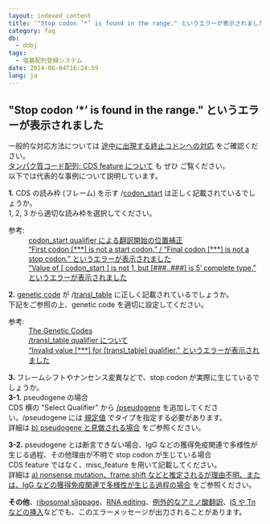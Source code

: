 ```yaml
---
layout: indexed_content
title: '"Stop codon ‘*’ is found in the range." というエラーが表示されました'
category: faq
db:
  - ddbj
tags: 
  - 塩基配列登録システム
date: 2014-06-04T16:24:59
lang: ja
---
```


## "Stop codon ‘*’ is found in the range." というエラーが表示されました

<p>一般的な対応方法については <a href="/ddbj/cds.html#stop">途中に出現する終止コドンへの対応</a> をご確認ください。<br><a href="/ddbj/cds.html">タンパク質コード配列; CDS feature について</a> も ぜひ ご覧ください。<br>以下では代表的な事例について説明しています。
  <!-- Nucleotide Sequence Submission System -->
</p>
<p><strong>1.</strong> CDS の読み枠 (フレーム) を示す /<a href="/ddbj/qualifiers.html#codon_start">codon_start</a> は正しく記載されているでしょうか。<br> 1, 2, 3 から適切な読み枠を選択してください。</p>
<dl><dt>参考:</dt>
  <dd><a href="/ddbj/cds.html#frame" title="/sub/cds.html#frame">codon_start qualifier による翻訳開始の位置補正</a></dd>
  <dd><a href="/faq/ja/how-to-fix-error-msg-first-codon.html">“First codon [***] is not a start codon.” / “Final codon [***] is not a stop codon.” というエラーが表示されました</a></dd>
  <dd><a href="/faq/ja/how-to-fix-error-msg-codon-start.html">“Value of [ codon_start ] is not 1, but [###..###] is 5′ complete type.” というエラーが表示されました</a></dd>
</dl>
<p><strong>2.</strong> <a href="/ddbj/geneticcode-e.html">genetic code</a> が /<a href="/ddbj/qualifiers.html#transl_table">transl_table</a> に正しく記載されているでしょうか。<br>下記をご参照の上、genetic code を適切に設定してください。</p>
<dl><dt>参考:</dt>
  <dd><a href="/ddbj/geneticcode-e.html">The Genetic Codes</a></dd>
  <dd><a href="/ddbj/qualifiers.html#transl_table">/transl_table qualifier について</a></dd>
  <dd><a href="/faq/ja/how-to-fix-error-msg-transl-table.html">“Invalid value [***] for [transl_table] qualifier.” というエラーが表示されました</a></dd>
</dl>
<p><strong>3.</strong> フレームシフトやナンセンス変異などで、stop codon が実際に生じているでしょうか。<br><strong>3-1.</strong> pseudogene の場合<br>CDS 横の "Select Qualifier" から <a href="/ddbj/qualifiers.html#pseudogene">/pseudogene</a> を追加してください。/pseudogene には <a href="/ddbj/pseudogene-e.html">規定値</a> でタイプを指定する必要があります。<br>詳細は <a href="/ddbj/cds.html#stop_b">b) pseudogene と見做される場合</a> をご参照ください。</p>
<p><strong>3-2.</strong> pseudogene とは断言できない場合、IgG などの獲得免疫関連で多様性が生じる過程、その他理由が不明で stop codon が生じている場合<br>CDS feature ではなく、misc_feature を用いて記載してください。<br>詳細は <a href="/ddbj/cds.html#stop_a">a) nonsense mutation、frame shift などと推定されるが理由不明、または、IgG などの獲得免疫関連で多様性が生じる過程の場合</a> をご参照ください。</p>
<p><strong>その他</strong>、<a href="/ddbj/cds.html#stop_d">ribosomal slippage</a>、<a href="/ddbj/cds.html#stop_e">RNA editing</a>、<a href="/ddbj/cds.html#stop_f">例外的なアミノ酸翻訳</a>、<a href="/ddbj/cds.html#stop_g">IS や Tn などの挿入</a>などでも、このエラーメッセージが出力されることがあります。</p>
